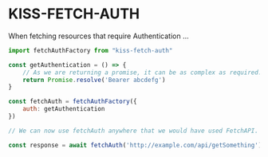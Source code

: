 # KISS-FETCH-AUTH

When fetching resources that require Authentication ...

```js
import fetchAuthFactory from "kiss-fetch-auth"

const getAuthentication = () => {
    // As we are returning a promise, it can be as complex as required.
    return Promise.resolve('Bearer abcdefg')
}

const fetchAuth = fetchAuthFactory({
    auth: getAuthentication
})

// We can now use fetchAuth anywhere that we would have used FetchAPI.

const response = await fetchAuth('http://example.com/api/getSomething')
```


 